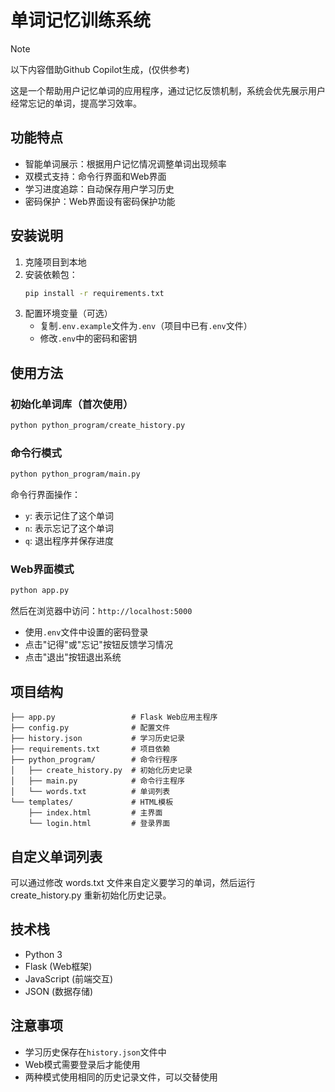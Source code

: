 # 单词记忆训练系统

> [!NOTE]
> 以下内容借助Github Copilot生成，(仅供参考)

这是一个帮助用户记忆单词的应用程序，通过记忆反馈机制，系统会优先展示用户经常忘记的单词，提高学习效率。

## 功能特点

- 智能单词展示：根据用户记忆情况调整单词出现频率
- 双模式支持：命令行界面和Web界面
- 学习进度追踪：自动保存用户学习历史
- 密码保护：Web界面设有密码保护功能

## 安装说明

1. 克隆项目到本地
2. 安装依赖包：
   ```bash
   pip install -r requirements.txt
   ```
3. 配置环境变量（可选）
   - 复制`.env.example`文件为`.env`（项目中已有`.env`文件）
   - 修改`.env`中的密码和密钥

## 使用方法

### 初始化单词库（首次使用）

```bash
python python_program/create_history.py
```

### 命令行模式

```bash
python python_program/main.py
```

命令行界面操作：
- `y`: 表示记住了这个单词
- `n`: 表示忘记了这个单词
- `q`: 退出程序并保存进度

### Web界面模式

```bash
python app.py
```

然后在浏览器中访问：`http://localhost:5000`

- 使用`.env`文件中设置的密码登录
- 点击"记得"或"忘记"按钮反馈学习情况
- 点击"退出"按钮退出系统

## 项目结构

```
├── app.py                 # Flask Web应用主程序
├── config.py              # 配置文件
├── history.json           # 学习历史记录
├── requirements.txt       # 项目依赖
├── python_program/        # 命令行程序
│   ├── create_history.py  # 初始化历史记录
│   ├── main.py            # 命令行主程序
│   └── words.txt          # 单词列表
└── templates/             # HTML模板
    ├── index.html         # 主界面
    └── login.html         # 登录界面
```

## 自定义单词列表

可以通过修改 words.txt 文件来自定义要学习的单词，然后运行 create_history.py 重新初始化历史记录。

## 技术栈

- Python 3
- Flask (Web框架)
- JavaScript (前端交互)
- JSON (数据存储)

## 注意事项

- 学习历史保存在`history.json`文件中
- Web模式需要登录后才能使用
- 两种模式使用相同的历史记录文件，可以交替使用